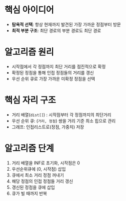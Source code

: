 # 핵심 아이디어
- **탐욕적 선택**: 항상 현재까지 발견된 가장 가까운 정점부터 방문
- **최적 부분 구조**: 최단 경로의 부분 경로도 최단 경로

# 알고리즘 원리
- 시작점에서 각 정점까지 최단 거리를 점진적으로 확정
- 확정된 정점을 통해 인접 정점들의 거리를 갱신
- 우선 순위 큐로 가장 가까운 미확정 정점을 선택

# 핵심 자리 구조
- 거리 배열(`dist[]`) : 시작점부터 각 정점까지의 최단거리
- 우선 순위 큐: (`거리, 정점`) 쌍을 거리 기준 최소 힙으로 관리
- 그래프: 인접리스트로(정점, 가중치) 저장

# **알고리즘 단계**

1. 거리 배열을 INF로 초기화, 시작점은 0
2. 우선순위큐에 (0, 시작점) 삽입
3. 큐에서 최소 거리 정점 꺼내기
4. 해당 정점의 인접 정점들 거리 갱신
5. 갱신된 정점을 큐에 삽입
6. 큐가 빌 때까지 반복